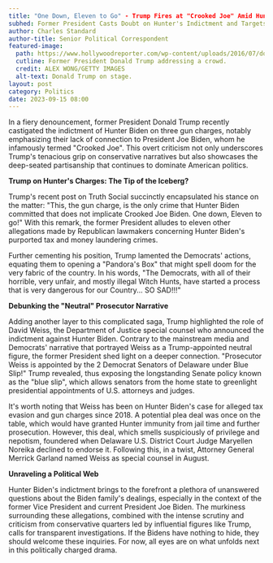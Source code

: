 ```yaml
---
title: "One Down, Eleven to Go" - Trump Fires at "Crooked Joe" Amid Hunter Biden's Charges
subhed: Former President Casts Doubt on Hunter's Indictment and Targets Joe Biden's Integrity
author: Charles Standard
author-title: Senior Political Correspondent
featured-image: 
  path: https://www.hollywoodreporter.com/wp-content/uploads/2016/07/donald_trump_rnc_speech_7_h_2016.jpg?w=2000&h=1126&crop=1
  cutline: Former President Donald Trump addressing a crowd.
  credit: ALEX WONG/GETTY IMAGES
  alt-text: Donald Trump on stage.
layout: post
category: Politics
date: 2023-09-15 08:00
---
```


In a fiery denouncement, former President Donald Trump recently castigated the indictment of Hunter Biden on three gun charges, notably emphasizing their lack of connection to President Joe Biden, whom he infamously termed "Crooked Joe". This overt criticism not only underscores Trump's tenacious grip on conservative narratives but also showcases the deep-seated partisanship that continues to dominate American politics.

**Trump on Hunter's Charges: The Tip of the Iceberg?**

Trump's recent post on Truth Social succinctly encapsulated his stance on the matter: "This, the gun charge, is the only crime that Hunter Biden committed that does not implicate Crooked Joe Biden. One down, Eleven to go!" With this remark, the former President alludes to eleven other allegations made by Republican lawmakers concerning Hunter Biden's purported tax and money laundering crimes.

Further cementing his position, Trump lamented the Democrats' actions, equating them to opening a "Pandora's Box" that might spell doom for the very fabric of the country. In his words, "The Democrats, with all of their horrible, very unfair, and mostly illegal Witch Hunts, have started a process that is very dangerous for our Country... SO SAD!!!"

**Debunking the "Neutral" Prosecutor Narrative**

Adding another layer to this complicated saga, Trump highlighted the role of David Weiss, the Department of Justice special counsel who announced the indictment against Hunter Biden. Contrary to the mainstream media and Democrats' narrative that portrayed Weiss as a Trump-appointed neutral figure, the former President shed light on a deeper connection. "Prosecutor Weiss is appointed by the 2 Democrat Senators of Delaware under Blue Slip!" Trump revealed, thus exposing the longstanding Senate policy known as the "blue slip", which allows senators from the home state to greenlight presidential appointments of U.S. attorneys and judges.

It's worth noting that Weiss has been on Hunter Biden's case for alleged tax evasion and gun charges since 2018. A potential plea deal was once on the table, which would have granted Hunter immunity from jail time and further prosecution. However, this deal, which smells suspiciously of privilege and nepotism, foundered when Delaware U.S. District Court Judge Maryellen Noreika declined to endorse it. Following this, in a twist, Attorney General Merrick Garland named Weiss as special counsel in August.

**Unraveling a Political Web**

Hunter Biden's indictment brings to the forefront a plethora of unanswered questions about the Biden family's dealings, especially in the context of the former Vice President and current President Joe Biden. The murkiness surrounding these allegations, combined with the intense scrutiny and criticism from conservative quarters led by influential figures like Trump, calls for transparent investigations. If the Bidens have nothing to hide, they should welcome these inquiries. For now, all eyes are on what unfolds next in this politically charged drama.
